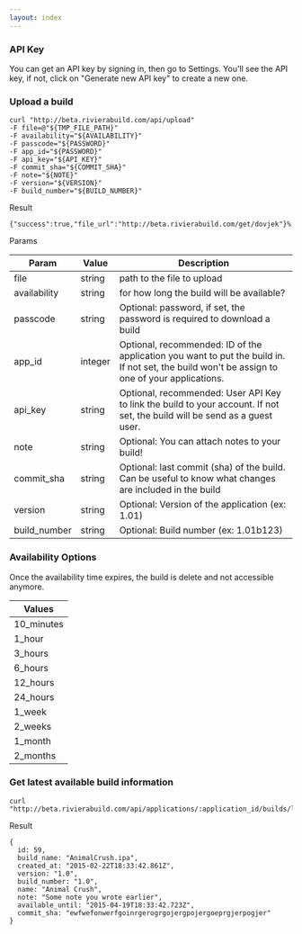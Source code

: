 ```yaml
---
layout: index
---
```


### API Key
You can get an API key by signing in, then go to Settings. You'll see the API key, if not, click on "Generate new API key" to create a new one.


### Upload a build
    curl "http://beta.rivierabuild.com/api/upload"
    -F file=@"${TMP_FILE_PATH}"
    -F availability="${AVAILABILITY}"
    -F passcode="${PASSWORD}"
    -F app_id="${PASSWORD}"
    -F api_key="${API_KEY}"
    -F commit_sha="${COMMIT_SHA}"
    -F note="${NOTE}"
    -F version="${VERSION}"
    -F build_number="${BUILD_NUMBER}"

Result

    {"success":true,"file_url":"http://beta.rivierabuild.com/get/dovjek"}%

Params

| Param  | Value  | Description  |
|---|---|---|
| file  | string  | path to the file to upload  |
| availability  | string  | for how long the build will be available?  |
| passcode  | string  |  Optional: password, if set, the password is required to download a build |
| app_id  | integer  | Optional, recommended: ID of the application you want to put the build in. If not set, the build won't be assign to one of your applications.|
| api_key  | string  |  Optional, recommended: User API Key to link the build to your account. If not set, the build will be send as a guest user.|
| note  | string  |  Optional: You can attach notes to your build! |
| commit_sha  | string  |  Optional: last commit (sha) of the build. Can be useful to know what changes are included in the build |
| version  | string  |  Optional: Version of the application (ex: 1.01)|
| build_number  | string  |  Optional: Build number (ex: 1.01b123) |




### Availability Options

Once the availability time expires, the build is delete and not accessible anymore.

| Values  |
|---|
| 10_minutes  |
| 1_hour  |
| 3_hours  |
| 6_hours  |
| 12_hours  |
| 24_hours  |
| 1_week  |
| 2_weeks  |
| 1_month  |
| 2_months  |


### Get latest available build information
    curl "http://beta.rivierabuild.com/api/applications/:application_id/builds/latest"

Result

    {
      id: 59,
      build_name: "AnimalCrush.ipa",
      created_at: "2015-02-22T18:33:42.861Z",
      version: "1.0",
      build_number: "1.0",
      name: "Animal Crush",
      note: "Some note you wrote earlier",
      available_until: "2015-04-19T18:33:42.723Z",
      commit_sha: "ewfwefonwerfgoinrgerogrgojergpojergoeprgjerpogjer"
    }
